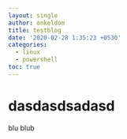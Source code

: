```yaml
---
layout: single
author: onkeldom
title: testblog
date: '2020-02-28 1:35:23 +0530'
categories:
  - linux
  - powershell
toc: true
---
```

# dasdasdsadasd
blu blub